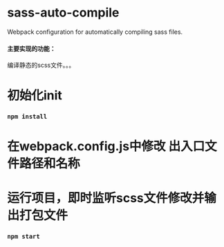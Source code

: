 # sass-auto-compile
Webpack configuration for automatically compiling sass files.


#### 主要实现的功能：
编译静态的scss文件。。。

# 初始化init
### `npm install`

# 在webpack.config.js中修改 出入口文件路径和名称

# 运行项目，即时监听scss文件修改并输出打包文件
### `npm start`
